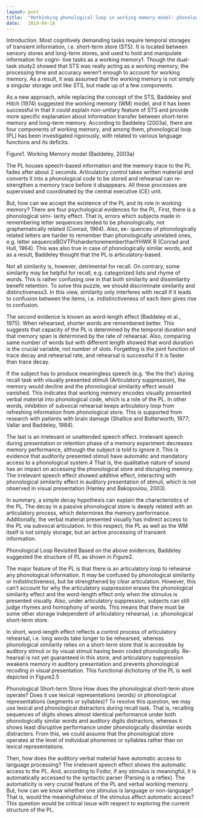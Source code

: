 ```yaml
---
layout: post
title:  "Rethinking phonological loop in working memory model: phonological divergence of the direct pathway"
date:   2019-04-18
---
```


<p class="intro"><span class="dropcap">I</span>ntroduction. Most cognitively demanding tasks require temporal storages of transient information, i.e. short-term store (STS). It is located between sensory stores and long-term stores, and used to hold and manipulate information for cogni- tive tasks as a working memory1. Though the dual-task study2 showed that STS was really acting as a working memory, the processing time and accuracy weren’t enough to account for working memory. As a result, it was assumed that the working memory is not simply a singular storage unit like STS, but made up of a few components.</p>

As a new approach, while replacing the concept of the STS, Baddeley and Hitch (1974) suggested the working memory (WM) model, and it has been successful in that it could explain non-unitary feature of STS and provide more specific explanation about information transfer between short-term memory and long-term memory. According to Baddeley (2003a), there are four components of working memory, and among them, phonological loop (PL) has been investigated rigorously, with related to various language functions and its deficits.


Figure1. Working Memory model (Baddeley, 2003a)

The PL houses speech-based information and the memory trace to the PL fades after about 2 seconds. Articulatory control takes written material and converts it into a phonological code to be stored and rehearsal can re-strengthen a memory trace before it disappears. All these processes are supervised and coordinated by the central executive (CE) unit.

But, how can we accept the existence of the PL and its role in working memory? There are four psychological evidences for the PL. First, there is a phonological simi- larity effect. That is, errors which subjects made in remembering letter sequences tended to be phonologically, not graphematically related (Conrad, 1964). Also, se- quences of phonologically related letters are harder to remember than phonologically unrelated ones, e.g. letter sequenceBGVTPishardertorememberthanYHWK R (Conrad and Hull, 1964). This was also true in case of phonologically similar words, and as a result, Baddeley thought that the PL is articulatory-based.

Not all similarity is, however, detrimental for recall. On contrary, some similarity may be helpful for recall, e.g. categorized lists and rhyme of words. This is rather confusing one in that both similarity and dissimilarity benefit retention. To solve this puzzle, we should discriminate similarity and distinctiveness3. In this view, similarity only interferes with recall if it leads to confusion between the items, i.e. indistinctiveness of each item gives rise to confusion.

The second evidence is known as word-length effect (Baddeley et al., 1975). When rehearsed, shorter words are remembered better. This suggests that capacity of the PL is determined by the temporal duration and that memory span is determined by the rate of rehearsal. Also, comparing same number of words but with different length showed that word duration is the crucial variable, not number of slots. Forgetting is the joint function of trace decay and rehearsal rate, and rehearsal is successful if it is faster than trace decay.

If the subject has to produce meaningless speech (e.g. ‘the the the’) during recall task with visually presented stimuli (Articulatory suppression), the memory would decline and the phonological similarity effect would vanished. This indicates that working memory encodes visually presented verbal material into phonological code, which is a role of the PL. In other words, inhibition of subvocal rehearsal keeps articulatory loop from refreshing information from phonological store. This is supported from research with patients with brain damage (Shallice and Butterworth, 1977; Vallar and Baddeley, 1984).

The last is an irrelevant or unattended speech effect. Irrelevant speech during presentation or retention phase of a memory experiment decreases memory performance, although the subject is told to ignore it. This is evidence that auditorily presented stimuli have automatic and mandatory access to a phonological system.4 That is, the qualitative nature of sound has an impact on accessing the phonological store and disrupting memory. The irrelevant speech effect showed additive effect, interacting with phonological similarity effect in auditory presentation of stimuli, which is not observed in visual presentation (Hanley and Bakopoulou, 2003).

In summary, a simple decay hypothesis can explain the characteristics of the PL. The decay in a passive phonological store is deeply related with an articulatory process, which determines the memory performance. Additionally, the verbal material presented visually has indirect access to the PL via subvocal articulation. In this respect, the PL as well as the WM itself is not simply storage, but an active processing of transient information.

Phonological Loop Revisited
Based on the above evidences, Baddeley suggested the structure of PL as shown in Figure2.

The major feature of the PL is that there is an articulatory loop to rehearse any phonological information. It may be confused by phonological similarity or indistinctiveness, but be strengthened by clear articulation. However, this can’t account for why the articulatory suppression erases the phonological similarity effect and the word-length effect only when the stimulus is presented visually. Also, under articulatory suppression, subjects can still judge rhymes and homophony of words. This means that there must be some other storage independent of articulatory rehearsal, i.e. phonological short-term store.

In short, word-length effect reflects a control process of articulatory rehearsal, i.e. long words take longer to be rehearsed, whereas phonological similarity relies on a short-term store that is accessible by auditory stimuli or by visual stimuli having been coded phonologically. Re- hearsal is not yet guaranteed in this store, and articulatory suppression weakens memory in auditory presentation and prevents phonological recoding in visual presentation. This functional dichotomy of the PL is well depicted in Figure2.5

Phonological Short-term Store
How does the phonological short-term store operate? Does it use lexical representations (words) or phonological representations (segments or syllables)? To resolve this question, we may use lexical and phonological distractors during recall task. That is, recalling sequences of digits shows almost identical performance under both phonologically similar words and auditory digits distractors, whereas it shows least disruptive performance under phonologically dissimilar words distracters. From this, we could assume that the phonological store operates at the level of individual phonemes or syllables rather than on lexical representations.

Then, how does the auditory verbal material have automatic access to language processing? The irrelevant speech effect shows the automatic access to the PL. And, according to Fodor, if any stimulus is meaningful, it is automatically accessed to the syntactic parser (Parsing is a reflex). The automaticity is very crucial feature of the PL and verbal working memory. But, how can we know whether one stimulus is language or non-language? That is, would the meaningfulness of the stimulus affect automatic access? This question would be critical issue with respect to exploring the current structure of the PL.

